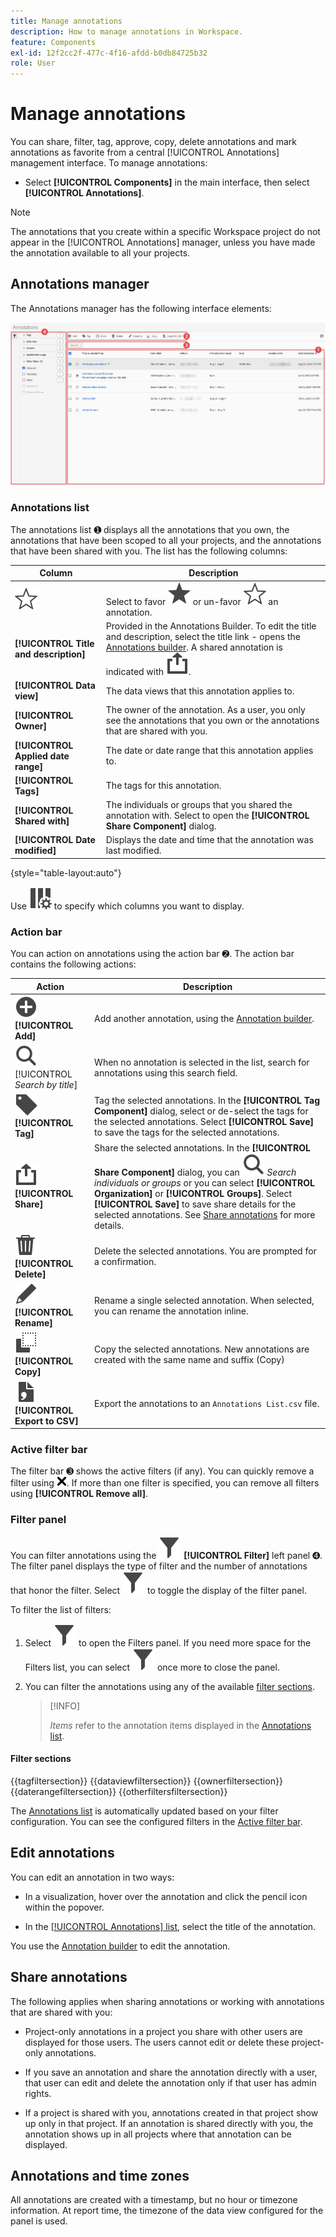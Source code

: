 ```yaml
---
title: Manage annotations
description: How to manage annotations in Workspace.
feature: Components
exl-id: 12f2cc2f-477c-4f16-afdd-b0db84725b32
role: User
---
```

# Manage annotations

You can share, filter, tag, approve, copy, delete annotations and mark annotations as favorite from a central [!UICONTROL Annotations] management interface. To manage annotations:

* Select **[!UICONTROL Components]** in the main interface, then select **[!UICONTROL Annotations]**.


>[!NOTE]
>
>The annotations that you create within a specific Workspace project do not appear in the [!UICONTROL Annotations] manager, unless you have made the annotation available to all your projects. 
>

## Annotations manager

The Annotations manager has the following interface elements:

![Annotations interface](assets/annotations-manager.png)

### Annotations list

The annotations list ➊ displays all the annotations that you own, the annotations that have been scoped to all your projects, and the annotations that have been shared with you. The list has the following columns:

| Column | Description |
| --- | --- | 
| ![StarOutline](/help/assets/icons/StarOutline.svg)  | Select to favor ![Star](/help/assets/icons/Star.svg) or un-favor ![StarOutline](/help/assets/icons/StarOutline.svg) an annotation. |
| **[!UICONTROL Title and description]** | Provided in the Annotations Builder. To edit the title and description, select the title link - opens the [Annotations builder](/help/components/annotations/create-annotations.md#annotation-builder). A shared annotation is indicated with ![Share](/help/assets/icons/Share.svg).   |
| **[!UICONTROL Data view]** | The data views that this annotation applies to.  | 
| **[!UICONTROL Owner]** | The owner of the annotation. As a user, you only see the annotations that you own or the annotations that are shared with you. |
| **[!UICONTROL Applied date range]** | The date or date range that this annotation applies to. |
| **[!UICONTROL Tags]** | The tags for this annotation. |
| **[!UICONTROL Shared with]** | The individuals or groups that you shared the annotation with. Select to open the **[!UICONTROL Share Component]** dialog. |
| **[!UICONTROL Date modified]** | Displays the date and time that the annotation was last modified. |

{style="table-layout:auto"}

Use ![ColumnSetting](/help/assets/icons/ColumnSetting.svg) to specify which columns you want to display.

### Action bar

You can action on annotations using the action bar ➋. The action bar contains the following actions:

| Action | Description |
|---|---|
| ![AddCircle](/help/assets/icons/AddCircle.svg) **[!UICONTROL Add]** | Add another annotation, using the [Annotation builder](create-annotations.md#annotation-builder). |
| ![Search](/help/assets/icons/Search.svg) [!UICONTROL *Search by title*] | When no annotation is selected in the list, search for annotations using this search field. |
| ![Label](/help/assets/icons/Label.svg) **[!UICONTROL Tag]** | Tag the selected annotations. In the **[!UICONTROL Tag Component]** dialog, select or de-select the tags for the selected annotations. Select **[!UICONTROL Save]** to save the tags for the selected annotations. |
| ![Share](/help/assets/icons/Share.svg) **[!UICONTROL Share]** | Share the selected annotations. In the **[!UICONTROL Share Component]** dialog, you can ![Search](/help/assets/icons/Search.svg) *Search individuals or groups* or you can select **[!UICONTROL Organization]** or **[!UICONTROL Groups]**. Select **[!UICONTROL Save]** to save share details for the selected annotations. See [Share annotations](#share-annotations) for more details. |
| ![Delete](/help/assets/icons/Delete.svg) **[!UICONTROL Delete]** | Delete the selected annotations. You are prompted for a confirmation. |
| ![Edit](/help/assets/icons/Edit.svg) **[!UICONTROL Rename]** | Rename a single selected annotation. When selected, you can rename the annotation inline. |
| ![Copy](/help/assets/icons/Copy.svg)  **[!UICONTROL Copy]** | Copy the selected annotations. New annotations are created with the same name and suffix (Copy) | 
| ![FileCSV](/help/assets/icons/FileCSV.svg) **[!UICONTROL Export to CSV]** | Export the annotations to an `Annotations List.csv` file. |

### Active filter bar

The filter bar ➌ shows the active filters (if any). You can quickly remove a filter using ![CrossSize75](/help/assets/icons/CrossSize75.svg). If more than one filter is specified, you can remove all filters using **[!UICONTROL Remove all]**.

### Filter panel

You can filter annotations using the ![Filter](/help/assets/icons/Filter.svg) **[!UICONTROL Filter]** left panel ➍. The filter panel displays the type of filter and the number of annotations that honor the filter. Select ![Filter](/help/assets/icons/Filter.svg) to toggle the display of the filter panel. 

To filter the list of filters:

1. Select ![Filter](/help/assets/icons/Filter.svg) to open the Filters panel. If you need more space for the Filters list, you can select ![Filter](/help/assets/icons/Filter.svg) once more to close the panel.
1. You can filter the annotations using any of the available [filter sections](#filter-sections). 

   >[!INFO]
   >
   >*Items* refer to the annotation items displayed in the [Annotations list](manage-annotations.md#annotations-list).
   > 

#### Filter sections

{{tagfiltersection}}
{{dataviewfiltersection}}
{{ownerfiltersection}}
{{daterangefiltersection}}
{{otherfiltersfiltersection}}


The [Annotations list](manage-annotations.md#annotations-list) is automatically updated based on your filter configuration. You can see the configured filters in the [Active filter bar](manage-annotations.md#active-filter-bar).


## Edit annotations

You can edit an annotation in two ways:

* In a visualization, hover over the annotation and click the pencil icon within the popover.

* In the [[!UICONTROL Annotations] list](#annotations-list), select the title of the annotation.

You use the [Annotation builder](/help/components/annotations/create-annotations.md#annotation-builder) to edit the annotation.

## Share annotations

The following applies when sharing annotations or working with annotations that are shared with you:

* Project-only annotations in a project you share with other users are displayed for those users. The users cannot edit or delete these project-only annotations.
* If you save an annotation and share the annotation directly with a user, that user can edit and delete the annotation only if that user has admin rights.

* If a project is shared with you, annotations created in that project show up only in that project. If an annotation is shared directly with you, the annotation shows up in all projects where that annotation can be displayed. 

## Annotations and time zones

All annotations are created with a timestamp, but no hour or timezone information. At report time, the timezone of the data view configured for the panel is used.
